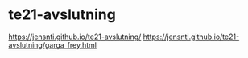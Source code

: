 # te21-avslutning

https://jensnti.github.io/te21-avslutning/
https://jensnti.github.io/te21-avslutning/garga_frey.html

